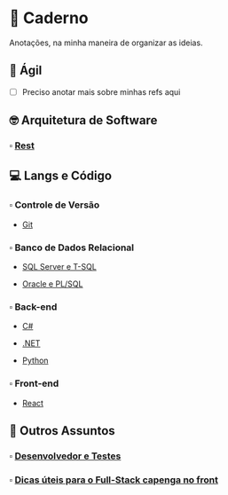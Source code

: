 # :notebook: Caderno

Anotações, na minha maneira de organizar as ideias.

## :athletic_shoe: Ágil

  - [ ] Preciso anotar mais sobre minhas refs aqui

## :nerd_face: Arquitetura de Software

### :white_small_square: [Rest](conceitos/arquitetura-software/rest/)

## :computer: Langs e Código

### :white_small_square: Controle de Versão

  * [Git](git/)

### :white_small_square: Banco de Dados Relacional

  * [SQL Server e T-SQL](sqlserver/)

  * [Oracle e PL/SQL](plsql/)

### :white_small_square: Back-end

  * [C#](csharp/)

  * [.NET](dotnet/)

  * [Python](python/)

### :white_small_square: Front-end

  * [React](react/)

## :thinking: Outros Assuntos

### :white_small_square: [Desenvolvedor e Testes](conceitos/desenvolvedor-teste/)

### :white_small_square: [Dicas úteis para o Full-Stack capenga no front](uteis/front-end/)

